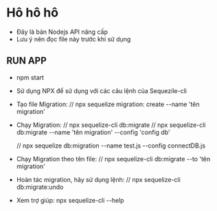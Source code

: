 # Hô hô hô

- Đây là bản Nodejs API nâng cấp
- Lưu ý nên đọc file này trước khi sử dụng

## RUN APP

- npm start

- Sử dụng NPX để sử dụng với các câu lệnh của Sequezile-cli

- Tạo file Migration:
  // npx sequelize migration: create --name 'tên migration'

- Chạy Migration:
  // npx sequelize-cli db:migrate
  // npx sequelize-cli db:migrate --name 'tên migration' --config 'config db'

  // npx sequelize db:migration --name test.js --config connectDB.js

- Chạy Migration theo tên file:
  // npx sequelize-cli db:migrate --to 'tên migration'

- Hoàn tác migration, hãy sử dụng lệnh:
  // npx sequelize-cli db:migrate:undo

- Xem trợ giúp: npx sequelize-cli --help

<!-- Ở RUN DEV thì DB_HOST = localhost -->

<!-- sudo ufw status // sudo ufw allow 80/tcp -->
